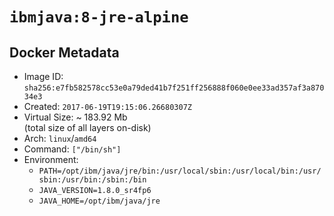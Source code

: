# `ibmjava:8-jre-alpine`

## Docker Metadata

- Image ID: `sha256:e7fb582578cc53e0a79ded41b7f251ff256888f060e0ee33ad357af3a87034e3`
- Created: `2017-06-19T19:15:06.26680307Z`
- Virtual Size: ~ 183.92 Mb  
  (total size of all layers on-disk)
- Arch: `linux`/`amd64`
- Command: `["/bin/sh"]`
- Environment:
  - `PATH=/opt/ibm/java/jre/bin:/usr/local/sbin:/usr/local/bin:/usr/sbin:/usr/bin:/sbin:/bin`
  - `JAVA_VERSION=1.8.0_sr4fp6`
  - `JAVA_HOME=/opt/ibm/java/jre`
